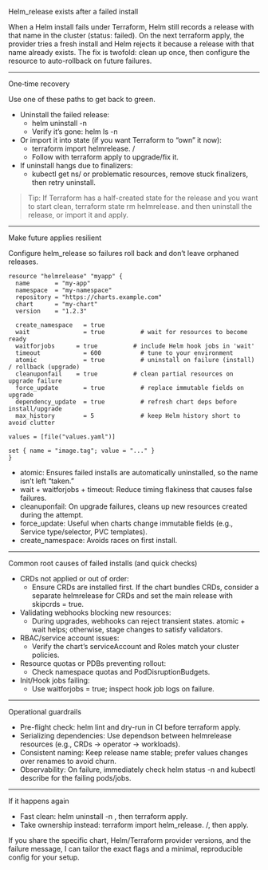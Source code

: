 Helm_release exists after a failed install

When a Helm install fails under Terraform, Helm still records a release with that name in the cluster (status: failed). On the next terraform apply, the provider tries a fresh install and Helm rejects it because a release with that name already exists. The fix is twofold: clean up once, then configure the resource to auto-rollback on future failures.

---

One‑time recovery

Use one of these paths to get back to green.

- Uninstall the failed release:
  - helm uninstall <release> -n <namespace>
  - Verify it’s gone: helm ls -n <namespace>
- Or import it into state (if you want Terraform to “own” it now):
  - terraform import helmrelease.<resourcename> <namespace>/<release>
  - Follow with terraform apply to upgrade/fix it.
- If uninstall hangs due to finalizers:
  - kubectl get ns/<namespace> or problematic resources, remove stuck finalizers, then retry uninstall.

> Tip: If Terraform has a half-created state for the release and you want to start clean, terraform state rm helmrelease.<resourcename> and then uninstall the release, or import it and apply.

---

Make future applies resilient

Configure helm_release so failures roll back and don’t leave orphaned releases.

```hcl
resource "helmrelease" "myapp" {
  name       = "my-app"
  namespace  = "my-namespace"
  repository = "https://charts.example.com"
  chart      = "my-chart"
  version    = "1.2.3"

  create_namespace   = true
  wait               = true          # wait for resources to become ready
  waitforjobs      = true          # include Helm hook jobs in 'wait'
  timeout            = 600           # tune to your environment
  atomic             = true          # uninstall on failure (install) / rollback (upgrade)
  cleanuponfail    = true          # clean partial resources on upgrade failure
  force_update       = true          # replace immutable fields on upgrade
  dependency_update  = true          # refresh chart deps before install/upgrade
  max_history        = 5             # keep Helm history short to avoid clutter

values = [file("values.yaml")]

set { name = "image.tag"; value = "..." }
}
```

- atomic: Ensures failed installs are automatically uninstalled, so the name isn’t left “taken.”
- wait + waitforjobs + timeout: Reduce timing flakiness that causes false failures.
- cleanuponfail: On upgrade failures, cleans up new resources created during the attempt.
- force_update: Useful when charts change immutable fields (e.g., Service type/selector, PVC templates).
- create_namespace: Avoids races on first install.

---

Common root causes of failed installs (and quick checks)

- CRDs not applied or out of order:
  - Ensure CRDs are installed first. If the chart bundles CRDs, consider a separate helmrelease for CRDs and set the main release with skipcrds = true.
- Validating webhooks blocking new resources:
  - During upgrades, webhooks can reject transient states. atomic + wait helps; otherwise, stage changes to satisfy validators.
- RBAC/service account issues:
  - Verify the chart’s serviceAccount and Roles match your cluster policies.
- Resource quotas or PDBs preventing rollout:
  - Check namespace quotas and PodDisruptionBudgets.
- Init/Hook jobs failing:
  - Use waitforjobs = true; inspect hook job logs on failure.

---

Operational guardrails

- Pre-flight check: helm lint and dry-run in CI before terraform apply.
- Serializing dependencies: Use dependson between helmrelease resources (e.g., CRDs -> operator -> workloads).
- Consistent naming: Keep release name stable; prefer values changes over renames to avoid churn.
- Observability: On failure, immediately check helm status <name> -n <ns> and kubectl describe for the failing pods/jobs.

---

If it happens again

- Fast clean: helm uninstall <name> -n <ns>, then terraform apply.
- Take ownership instead: terraform import helm_release.<res> <ns>/<name>, then apply.

If you share the specific chart, Helm/Terraform provider versions, and the failure message, I can tailor the exact flags and a minimal, reproducible config for your setup.